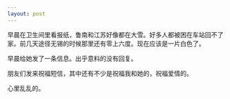 ```yaml
---
layout: post
---
```


早晨在卫生间里看报纸，鲁南和江苏好像都在大雪。好多人都被困在车站回不了家。前几天途径无锡的时候那里还有零上六度。现在应该是一片白色了。

早晨给她发了一条信息。出乎意料的没有回复。

朋友们发来祝福短信，其中还有不少是祝福我和她的，祝福爱情的。

心里乱乱的。
